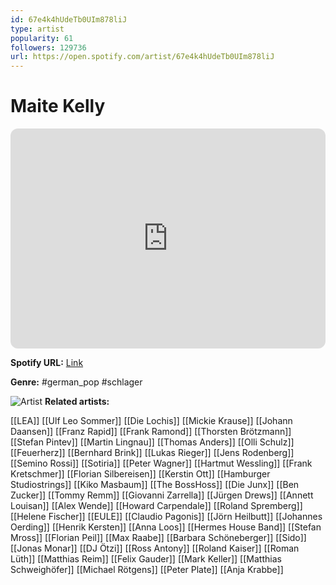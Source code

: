 ```yaml
---
id: 67e4k4hUdeTb0UIm878liJ
type: artist
popularity: 61
followers: 129736
url: https://open.spotify.com/artist/67e4k4hUdeTb0UIm878liJ
---
```

# Maite Kelly

<iframe style="border-radius:12px" src="https://open.spotify.com/embed/artist/67e4k4hUdeTb0UIm878liJ" width="100%" height="352" frameBorder="0" allowfullscreen="" allow="autoplay; clipboard-write; encrypted-media; fullscreen; picture-in-picture" loading="lazy"></iframe>

**Spotify URL:** [Link](https://open.spotify.com/artist/67e4k4hUdeTb0UIm878liJ)

**Genre:**  #german_pop #schlager

![Artist](https://i.scdn.co/image/ab6761610000e5eb3b66ccb9ee26df57571a6977)
**Related artists:**

[[LEA]]
[[Ulf Leo Sommer]]
[[Die Lochis]]
[[Mickie Krause]]
[[Johann Daansen]]
[[Franz Rapid]]
[[Frank Ramond]]
[[Thorsten Brötzmann]]
[[Stefan Pintev]]
[[Martin Lingnau]]
[[Thomas Anders]]
[[Olli Schulz]]
[[Feuerherz]]
[[Bernhard Brink]]
[[Lukas Rieger]]
[[Jens Rodenberg]]
[[Semino Rossi]]
[[Sotiria]]
[[Peter Wagner]]
[[Hartmut Wessling]]
[[Frank Kretschmer]]
[[Florian Silbereisen]]
[[Kerstin Ott]]
[[Hamburger Studiostrings]]
[[Kiko Masbaum]]
[[The BossHoss]]
[[Die Junx]]
[[Ben Zucker]]
[[Tommy Remm]]
[[Giovanni Zarrella]]
[[Jürgen Drews]]
[[Annett Louisan]]
[[Alex Wende]]
[[Howard Carpendale]]
[[Roland Spremberg]]
[[Helene Fischer]]
[[EULE]]
[[Claudio Pagonis]]
[[Jörn Heilbutt]]
[[Johannes Oerding]]
[[Henrik Kersten]]
[[Anna Loos]]
[[Hermes House Band]]
[[Stefan Mross]]
[[Florian Peil]]
[[Max Raabe]]
[[Barbara Schöneberger]]
[[Sido]]
[[Jonas Monar]]
[[DJ Ötzi]]
[[Ross Antony]]
[[Roland Kaiser]]
[[Roman Lüth]]
[[Matthias Reim]]
[[Felix Gauder]]
[[Mark Keller]]
[[Matthias Schweighöfer]]
[[Michael Rötgens]]
[[Peter Plate]]
[[Anja Krabbe]]
